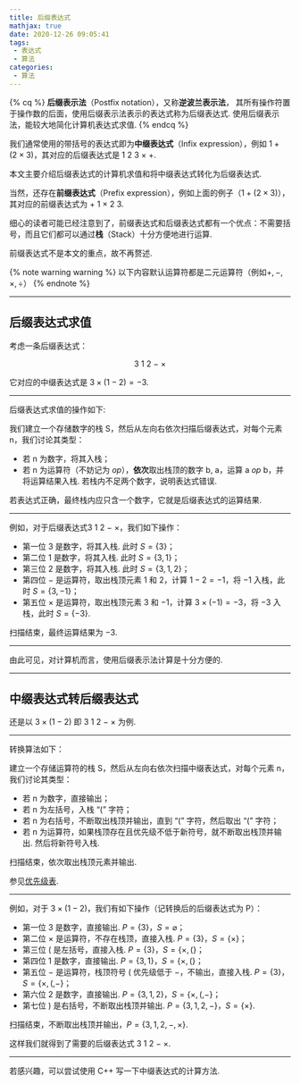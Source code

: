 ```yaml
---
title: 后缀表达式
mathjax: true
date: 2020-12-26 09:05:41
tags:
 - 表达式
 - 算法
categories:
 - 算法
---
```


<!-- placeholder -->

{% cq %}
**后缀表示法**（Postfix notation），又称**逆波兰表示法**，
其所有操作符置于操作数的后面，使用后缀表示法表示的表达式称为后缀表达式.
使用后缀表示法，能较大地简化计算机表达式求值.
{% endcq %}

我们通常使用的带括号的表达式即为**中缀表达式**（Infix expression），例如 $1+(2\times3)$，其对应的后缀表达式是 $1\ 2\ 3\ \times\ +$.

本文主要介绍后缀表达式的计算机求值和将中缀表达式转化为后缀表达式.

<!-- more -->

当然，还存在**前缀表达式**（Prefix expression），例如上面的例子（$1+(2\times3)$），其对应的前缀表达式为 $+\ 1\ \times\ 2\ 3$.

细心的读者可能已经注意到了，前缀表达式和后缀表达式都有一个优点：不需要括号，而且它们都可以通过**栈**（Stack）十分方便地进行运算.

前缀表达式不是本文的重点，故不再赘述.

{% note warning warning %}
以下内容默认运算符都是二元运算符（例如$+,-,\times,\div$）
{% endnote %}

---

## 后缀表达式求值

考虑一条后缀表达式：

$$3\ 1\ 2\ -\ \times$$

它对应的中缀表达式是 $3\times(1-2)=-3$.

---

后缀表达式求值的操作如下:

我们建立一个存储数字的栈 S，然后从左向右依次扫描后缀表达式，对每个元素 n，我们讨论其类型：

 - 若 n 为数字，将其入栈；
 - 若 n 为运算符（不妨记为 *op*），**依次**取出栈顶的数字 b, a，运算 a *op* b，并将运算结果入栈. 若栈内不足两个数字，说明表达式错误.

若表达式正确，最终栈内应只含一个数字，它就是后缀表达式的运算结果.

---

例如，对于后缀表达式$3\ 1\ 2\ -\ \times$，我们如下操作：

 - 第一位 $3$ 是数字，将其入栈. 此时 $S=\{3\}$；
 - 第二位 $1$ 是数字，将其入栈. 此时 $S=\{3,1\}$；
 - 第三位 $2$ 是数字，将其入栈. 此时 $S=\{3,1,2\}$；
 - 第四位 $-$ 是运算符，取出栈顶元素 $1$ 和 $2$，计算 $1-2=-1$，将 $-1$ 入栈，此时 $S=\{3,-1\}$；
 - 第五位 $\times$ 是运算符，取出栈顶元素 $3$ 和 $-1$，计算 $3\times(-1)=-3$，将 $-3$ 入栈，此时 $S=\{-3\}$.

扫描结束，最终运算结果为 $-3$.

---

由此可见，对计算机而言，使用后缀表示法计算是十分方便的.

---

## 中缀表达式转后缀表达式

还是以 $3\times(1-2)$ 即 $3\ 1\ 2\ -\ \times$ 为例.

---

转换算法如下：

建立一个存储运算符的栈 S，然后从左向右依次扫描中缀表达式，对每个元素 n，我们讨论其类型：

 - 若 n 为数字，直接输出；
 - 若 n 为左括号，入栈 “(” 字符；
 - 若 n 为右括号，不断取出栈顶并输出，直到 “(” 字符，然后取出 “(” 字符；
 - 若 n 为运算符，如果栈顶存在且优先级不低于新符号，就不断取出栈顶并输出. 然后将新符号入栈.

扫描结束，依次取出栈顶元素并输出.

参见[优先级表](/articles/PriorityLevel/).

---

例如，对于 $3\times(1-2)$，我们有如下操作（记转换后的后缀表达式为 P）：

 - 第一位 $3$ 是数字，直接输出. $P=\{3\}$，$S=\varnothing$；
 - 第二位 $\times$ 是运算符，不存在栈顶，直接入栈. $P=\{3\}$，$S=\{\times\}$；
 - 第三位 $($ 是左括号，直接入栈. $P=\{3\}$，$S=\{\times,(\}$；
 - 第四位 $1$ 是数字，直接输出. $P=\{3,1\}$，$S=\{\times,(\}$；
 - 第五位 $-$ 是运算符，栈顶符号 $($ 优先级低于 $-$，不输出，直接入栈. $P=\{3\}$，$S=\{\times,(,-\}$；
 - 第六位 $2$ 是数字，直接输出. $P=\{3,1,2\}$，$S=\{\times,(,-\}$；
 - 第七位 $)$ 是右括号，不断取出栈顶并输出. $P=\{3,1,2,-\}$，$S=\{\times\}$.

扫描结束，不断取出栈顶并输出，$P=\{3,1,2,-,\times\}$.

这样我们就得到了需要的后缀表达式 $3\ 1\ 2\ -\ \times$.

---

若感兴趣，可以尝试使用 C++ 写一下中缀表达式的计算方法.